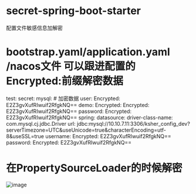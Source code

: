 # secret-spring-boot-starter
配置文件敏感信息加解密

# bootstrap.yaml/application.yaml /nacos文件 可以跟进配置的 Encrypted:前缀解密数据
test:
  secret:
    mysql:
      # 加密数据
      user: Encrypted: E2Z3gvXufRIwuif2RfgkNQ==
      demo: Encrypted: Encrypted: E2Z3gvXufRIwuif2RfgkNQ==
      password: Encrypted: E2Z3gvXufRIwuif2RfgkNQ==
spring:
  datasource:
    driver-class-name: com.mysql.cj.jdbc.Driver
    url: jdbc:mysql://10.10.7.11:3306/ksher_config_dev?serverTimezone=UTC&useUnicode=true&characterEncoding=utf-8&useSSL=true
    username: Encrypted: E2Z3gvXufRIwuif2RfgkNQ==
    password: Encrypted: E2Z3gvXufRIwuif2RfgkNQ==
# 在PropertySourceLoader的时候解密
![image](https://github.com/user-attachments/assets/9c99c373-7ebc-41ef-a590-589e97066694)
